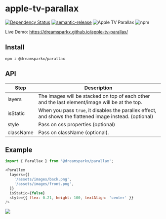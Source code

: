 # apple-tv-parallax

[![Dependency Status](https://david-dm.org/dreamsparkx/apple-tv-parallax.svg)](https://david-dm.org/dreamsparkx/apple-tv-parallax)  [![semantic-release](https://img.shields.io/badge/%20%20%F0%9F%93%A6%F0%9F%9A%80-semantic--release-e10079.svg)](https://github.com/semantic-release/semantic-release) ![Apple TV Parallax](https://github.com/dreamsparkx/apple-tv-parallax/workflows/Apple%20TV%20Parallax/badge.svg) ![npm](https://img.shields.io/npm/v/@dreamsparkx/parallax/latest.svg)

<!-- [![CircleCI](https://circleci.com/gh/dreamsparkx/apple-tv-parallax.svg?style=svg)](https://circleci.com/gh/dreamsparkx/apple-tv-parallax) -->
Live Demo: https://dreamsparkx.github.io/apple-tv-parallax/

## Install
`npm i @dreamsparkx/parallax`

## API

| Step              | Description                                                                                                                     |
|-------------------|---------------------------------------------------------------------------------------------------------------------------------|
| layers            | The images will be stacked on top of each other and the last element/image will be at the top.                                                                          |
| isStatic          | When you pass `true`, it disables the parallex effect, and shows the flattened image instead. (optional) |
| style             | Pass on css properties (optional)                                                |
| className         | Pass on className (optional).                                                                                                  |


## Example

``` javascript
import { Parallax } from '@dreamsparkx/parallax';

<Parallex
  layers={[
    '/assets/images/back.png',
    '/assets/images/front.png',
  ]}
  isStatic={false}
  style={{ flex: 0.21, height: 100, textAlign: 'center' }}
/>
```

![](https://raw.githubusercontent.com/dreamsparkx/apple-tv-parallax/master/extra/gifs/example.gif)
